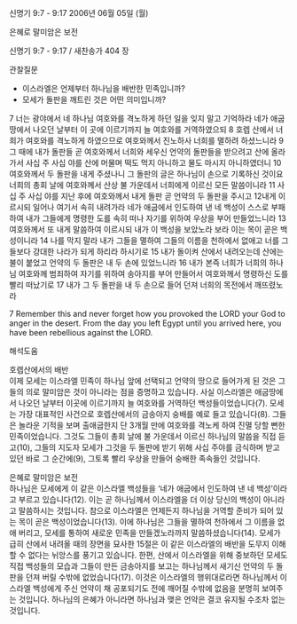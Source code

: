 신명기 9:7 - 9:17 
2006년 06월 05일 (월)

은혜로 말미암은 보전



신명기 9:7 - 9:17 / 새찬송가 404 장


관찰질문
- 이스라엘은 언제부터 하나님을 배반한 민족입니까?
- 모세가 돌판을 깨트린 것은 어떤 의미입니까?

7 너는 광야에서 네 하나님 여호와를 격노하게 하던 일을 잊지 말고 기억하라 네가 애굽 땅에서 나오던 날부터 이 곳에 이르기까지 늘 여호와를 거역하였으되 8 호렙 산에서 너희가 여호와를 격노하게 하였으므로 여호와께서 진노하사 너희를 멸하려 하셨느니라 9 그 때에 내가 돌판들 곧 여호와께서 너희와 세우신 언약의 돌판들을 받으려고 산에 올라가서 사십 주 사십 야를 산에 머물며 떡도 먹지 아니하고 물도 마시지 아니하였더니 10 여호와께서 두 돌판을 내게 주셨나니 그 돌판의 글은 하나님이 손으로 기록하신 것이요 너희의 총회 날에 여호와께서 산상 불 가운데서 너희에게 이르신 모든 말씀이니라 11 사십 주 사십 야를 지난 후에 여호와께서 내게 돌판 곧 언약의 두 돌판을 주시고 12내게 이르시되 일어나 여기서 속히 내려가라 네가 애굽에서 인도하여 낸 네 백성이 스스로 부패하여 내가 그들에게 명령한 도를 속히 떠나 자기를 위하여 우상을 부어 만들었느니라 13 여호와께서 또 내게 말씀하여 이르시되 내가 이 백성을 보았노라 보라 이는 목이 곧은 백성이니라 14 나를 막지 말라 내가 그들을 멸하여 그들의 이름을 천하에서 없애고 너를 그들보다 강대한 나라가 되게 하리라 하시기로 15 내가 돌이켜 산에서 내려오는데 산에는 불이 붙었고 언약의 두 돌판은 내 두 손에 있었느니라 16 내가 본즉 너희가 너희의 하나님 여호와께 범죄하여 자기를 위하여 송아지를 부어 만들어서 여호와께서 명령하신 도를 빨리 떠났기로 17 내가 그 두 돌판을 내 두 손으로 들어 던져 너희의 목전에서 깨뜨렸노라 

7  Remember this and never forget how you provoked the LORD your God to anger in the desert. From the day you left Egypt until you arrived here, you have been rebellious against the LORD.

해석도움





호렙산에서의 배반  
이제 모세는 이스라엘 민족이 하나님 앞에 선택되고 언약의 땅으로 들어가게 된 것은 그들의 의로 말미암은 것이 아니라는 점을 증명하고 있습니다. 사실 이스라엘은 애굽땅에서 나오던 날부터 이곳에 이르기까지 늘 여호와를 거역하던 백성들이었습니다(7). 모세는 가장 대표적인 사건으로 호렙산에서의 금송아지 숭배를 예로 들고 있습니다(8). 그들은 놀라운 기적을 보며 출애굽한지 단 3개월 만에 여호와를 격노케 하여 진멸 당할 뻔한 민족이었습니다. 그것도 그들이 총회 날에 불 가운데서 이르신 하나님의 말씀을 직접 듣고(10), 그들의 지도자 모세가 그것을 두 돌판에 받기 위해 사십 주야를 금식하며 받고 있던 바로 그 순간에(9), 그토록 빨리 우상을 만들어 숭배한 족속들인 것입니다.

은혜로 말미암은 보전  
하나님은 모세에게 이 같은 이스라엘 백성들을 ‘네가 애굽에서 인도하여 낸 네 백성’이라고 부르고 있습니다(12). 이는 곧 하나님께서 이스라엘을 더 이상 당신의 백성이 아니라고 말씀하시는 것입니다. 참으로 이스라엘은 언제든지 하나님을 거역할 준비가 되어 있는 목이 곧은 백성이었습니다(13). 이에 하나님은 그들을 멸하여 천하에서 그 이름을 없애 버리고, 모세를 통하여 새로운 민족을 만들겠노라까지 말씀하셨습니다(14). 모세가 급히 산에서 내려올 때의 장면을 묘사한 15절은 이 같은 이스라엘의 배반을 도무지 이해할 수 없다는 뉘앙스를 풍기고 있습니다. 한편, 산에서 이스라엘을 위해 중보하던 모세도 직접 백성들의 모습과 그들이 만든 금송아지를 보고는 하나님께서 새기신 언약의 두 돌판을 던져 버릴 수밖에 없었습니다(17). 이것은 이스라엘의 행위대로라면 하나님께서 이스라엘 백성에게 주신 언약이 채 공포되기도 전에 깨어질 수밖에 없음을 분명히 보여주는 것입니다. 하나님의 은혜가 아니라면 하나님과 맺은 언약은 결코 유지될 수조차 없는 것입니다.